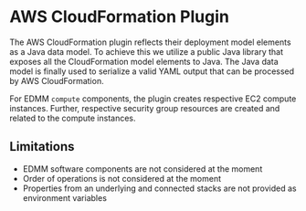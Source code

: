 # AWS CloudFormation Plugin


The  AWS CloudFormation plugin reflects their deployment model elements as a Java data model.
To achieve this we utilize a public Java library that exposes all the CloudFormation model elements to Java.
The Java data model is finally used to serialize a valid YAML output that can be processed by AWS CloudFormation.

For EDMM `compute` components, the plugin creates respective EC2 compute instances.
Further, respective security group resources are created and related to the compute instances. 

## Limitations

* EDMM software components are not considered at the moment
* Order of operations is not considered at the moment
* Properties from an underlying and connected stacks are not provided as environment variables
